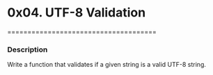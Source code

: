 # 0x04. UTF-8 Validation
=====================================
### Description
Write a function that validates if a given string is a valid UTF-8 string.
